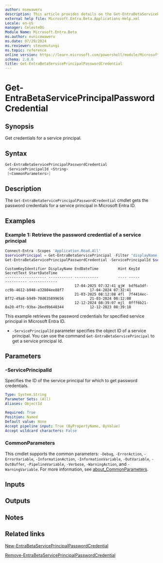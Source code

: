 ```yaml
---
author: msewaweru
description: This article provides details on the Get-EntraBetaServicePrincipalPasswordCredential command.
external help file: Microsoft.Entra.Beta.Applications-Help.xml
Locale: en-US
manager: CelesteDG
Module Name: Microsoft.Entra.Beta
ms.author: eunicewaweru
ms.date: 07/29/2024
ms.reviewer: stevemutungi
ms.topic: reference
online version: https://learn.microsoft.com/powershell/module/Microsoft.Entra.Beta/Get-EntraBetaServicePrincipalPasswordCredential
schema: 2.0.0
title: Get-EntraBetaServicePrincipalPasswordCredential
---
```


# Get-EntraBetaServicePrincipalPasswordCredential

## Synopsis

Get credentials for a service principal.

## Syntax

```powershell
Get-EntraBetaServicePrincipalPasswordCredential
 -ServicePrincipalId <String>
 [<CommonParameters>]
```

## Description

The `Get-EntraBetaServicePrincipalPasswordCredential` cmdlet gets the password credentials for a service principal in Microsoft Entra ID.

## Examples

### Example 1: Retrieve the password credential of a service principal

```powershell
Connect-Entra -Scopes 'Application.Read.All'
$servicePrincipal = Get-EntraBetaServicePrincipal -Filter "displayName eq 'Helpdesk Application'"
Get-EntraBetaServicePrincipalPasswordCredential -ServicePrincipalId $servicePrincipal.Id
```

```Output
CustomKeyIdentifier DisplayName EndDateTime         Hint KeyId                                SecretText StartDateTime
------------------- ----------- -----------         ---- -----                                ---------- -------------
                                17-04-2025 07:32:41 gjW  bdf6a3df-cc9b-4612-b948-e32804ee88f7            17-04-2024 07:32:41
                                21-03-2025 08:12:08 4fl  7f4414ec-8f72-49a8-b949-70d635899656            21-03-2024 08:12:08
                                12-12-2024 08:39:07 mjl  0fff6b21-0a20-4f7c-93ba-26ed9b648344            12-12-2023 08:39:10
```

This example retrieves the password credentials for specified service principal in Microsoft Entra ID.

- `-ServicePrincipalId` parameter specifies the object ID of a service principal. You can use the command `Get-EntraBetaServicePrincipal` to get a service principal Id.

## Parameters

### -ServicePrincipalId

Specifies the ID of the service principal for which to get password credentials.

```yaml
Type: System.String
Parameter Sets: (All)
Aliases: ObjectId

Required: True
Position: Named
Default value: None
Accept pipeline input: True (ByPropertyName, ByValue)
Accept wildcard characters: False
```

### CommonParameters

This cmdlet supports the common parameters: `-Debug`, `-ErrorAction`, `-ErrorVariable`, `-InformationAction`, `-InformationVariable`, `-OutVariable`, `-OutBuffer`, `-PipelineVariable`, `-Verbose`, `-WarningAction`, and `-WarningVariable`. For more information, see [about_CommonParameters](https://go.microsoft.com/fwlink/?LinkID=113216).

## Inputs

## Outputs

## Notes

## Related links

[New-EntraBetaServicePrincipalPasswordCredential](New-EntraBetaServicePrincipalPasswordCredential.md)

[Remove-EntraBetaServicePrincipalPasswordCredential](Remove-EntraBetaServicePrincipalPasswordCredential.md)
